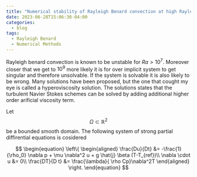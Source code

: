 ```yaml
---
title: "Numerical stability of Rayleigh Benard convection at high Rayleigh numbers"
date: 2023-06-28T15:06:30-04:00
categories:
  - blog
tags:
  - Rayleigh Benard
  - Numerical Methods
---
```



Rayleigh benard convection is known to be unstable for $Ra > 10^7$. Moreover closer that we get to $10^9$ more likely it is for over implicit system to get singular and therefore unsolvable. If the system is solvable it is also likely to be wrong. Many solutions have been proposed, but the one that cought my eye is called a hyperoviscosity solution. The solutions states that the turbulent Navier Stokes schemes can be solved by adding additional higher order arificial viscosity term.

Let $$\Omega \subset \mathbb{R}^2$$ be a bounded smooth domain. The following system of strong partial diffirential equations is cosidered

$$
\begin{equation}
\left\{ \begin{aligned} 
  \frac{Du}{Dt} &= -\frac{1}{\rho_0} \nabla p +  \mu \nabla^2 u + g \hat{j} \beta (T-T_{ref})\\
 \nabla \cdot u &= 0\\
 \frac{DT}{D t} &= \frac{\lambda}{ \rho Cp}\nabla^2T
\end{aligned} \right.
\end{equation}
$$
